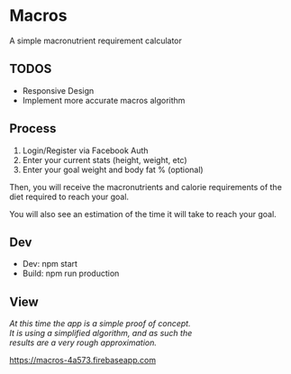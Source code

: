 # Macros

A simple macronutrient requirement calculator

## TODOS

* Responsive Design
* Implement more accurate macros algorithm

## Process

1. Login/Register via Facebook Auth
2. Enter your current stats (height, weight, etc)
3. Enter your goal weight and body fat % (optional)

Then, you will receive the macronutrients and calorie 
requirements of the diet required to reach your goal.

You will also see an estimation of the time it will 
take to reach your goal.

## Dev

- Dev: npm start
- Build: npm run production

## View

*At this time the app is a simple proof of concept.* </br>
*It is using a simplified algorithm, and as such the* </br>
*results are a very rough approximation.*


https://macros-4a573.firebaseapp.com
